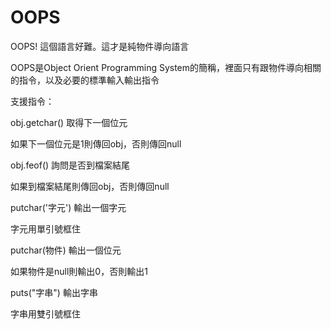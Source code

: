 # OOPS
OOPS! 這個語言好難。這才是純物件導向語言

OOPS是Object Orient Programming System的簡稱，裡面只有跟物件導向相關的指令，以及必要的標準輸入輸出指令

支援指令：

obj.getchar() 取得下一個位元

如果下一個位元是1則傳回obj，否則傳回null

obj.feof() 詢問是否到檔案結尾

如果到檔案結尾則傳回obj，否則傳回null

putchar('字元') 輸出一個字元

字元用單引號框住

putchar(物件) 輸出一個位元

如果物件是null則輸出0，否則輸出1

puts("字串") 輸出字串

字串用雙引號框住
